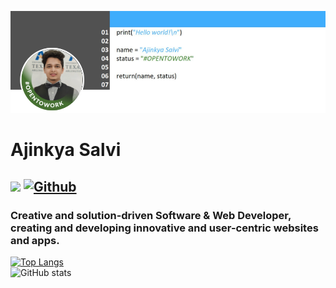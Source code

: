 ![alt text](https://github.com/AjinkyaSalvi/AjinkyaSalvi/blob/main/github-banner.png?raw=true)

# Ajinkya Salvi

## ![](https://visitor-badge.laobi.icu/badge?page_id=AjinkyaSalvi.AjinkyaSalvi&style=social) [![Github](https://img.shields.io/github/followers/AjinkyaSalvi?label=Follow&style=social)](https://github.com/AjinkyaSalvi)
### Creative and solution-driven Software & Web Developer, creating and developing innovative and user-centric websites and apps.

[![Top Langs](https://github-readme-stats.vercel.app/api/top-langs/?username=AjinkyaSalvi&layout=compact&langs_count=10)](https://github.com/AjinkyaSalvi?tab=repositories)<br>
![GitHub stats](https://github-readme-stats.vercel.app/api?username=AjinkyaSalvi&show_icons=true&theme=default)
